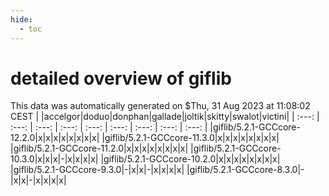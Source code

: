 ```yaml
---
hide:
  - toc
---
```


detailed overview of giflib
===========================


This data was automatically generated on $Thu, 31 Aug 2023 at 11:08:02 CEST
| |accelgor|doduo|donphan|gallade|joltik|skitty|swalot|victini|
| :---: | :---: | :---: | :---: | :---: | :---: | :---: | :---: | :---: |
|giflib/5.2.1-GCCcore-12.2.0|x|x|x|x|x|x|x|x|
|giflib/5.2.1-GCCcore-11.3.0|x|x|x|x|x|x|x|x|
|giflib/5.2.1-GCCcore-11.2.0|x|x|x|x|x|x|x|x|
|giflib/5.2.1-GCCcore-10.3.0|x|x|x|-|x|x|x|x|
|giflib/5.2.1-GCCcore-10.2.0|x|x|x|x|x|x|x|x|
|giflib/5.2.1-GCCcore-9.3.0|-|x|x|-|x|x|x|x|
|giflib/5.2.1-GCCcore-8.3.0|-|x|x|-|x|x|x|x|
